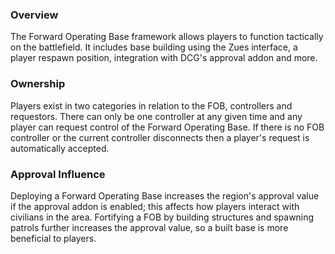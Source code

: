 ### Overview
The Forward Operating Base framework allows players to function tactically on the battlefield. It includes base building using the Zues interface, a player respawn position, integration with DCG's approval addon and more.

### Ownership
Players exist in two categories in relation to the FOB, controllers and requestors. There can only be one controller at any given time and any player can request control of the Forward Operating Base. If there is no FOB controller or the current controller disconnects then a player's request is automatically accepted.

### Approval Influence
Deploying a Forward Operating Base increases the region's approval value if the approval addon is enabled; this affects how players interact with civilians in the area. Fortifying a FOB by building structures and spawning patrols further increases the approval value, so a built base is more beneficial to players.
